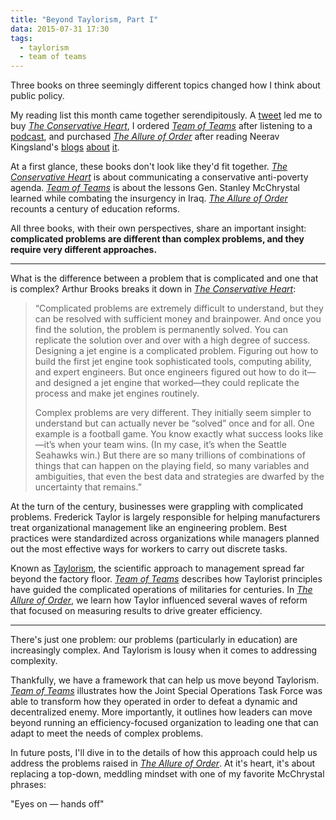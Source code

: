 ```yaml
---
title: "Beyond Taylorism, Part I"
data: 2015-07-31 17:30
tags: 
  - taylorism
  - team of teams
---
```


Three books on three seemingly different topics changed how I think about public policy.

My reading list this month came together serendipitously. A [tweet][brooks] led me to buy [*The Conservative Heart*][conservativeheart], I ordered [*Team of Teams*][teamofteams] after listening to a [podcast][timferris], and purchased [*The Allure of Order*][allureoforder] after reading Neerav Kingsland's [blogs][kingsland1] [about][kingsland2] [it][kingsland3].

At a first glance, these books don't look like they'd fit together. [*The Conservative Heart*][conservativeheart] is about communicating a conservative anti-poverty agenda. [*Team of Teams*][teamofteams] is about the lessons Gen. Stanley McChrystal learned while combating the insurgency in Iraq. [*The Allure of Order*][allureoforder] recounts a century of education reforms.

All three books, with their own perspectives, share an important insight: **complicated problems are different than complex problems, and they require very different approaches.**

---

What is the difference between a problem that is complicated and one that is complex? Arthur Brooks breaks it down in [*The Conservative Heart*][conservativeheart]:

>“Complicated problems are extremely difficult to understand, but they can be resolved with sufficient money and brainpower. And once you find the solution, the problem is permanently solved. You can replicate the solution over and over with a high degree of success. Designing a jet engine is a complicated problem. Figuring out how to build the first jet engine took sophisticated tools, computing ability, and expert engineers. But once engineers figured out how to do it—and designed a jet engine that worked—they could replicate the process and make jet engines routinely.
>
>Complex problems are very different. They initially seem simpler to understand but can actually never be “solved” once and for all. One example is a football game. You know exactly what success looks like—it’s when your team wins. (In my case, it’s when the Seattle Seahawks win.) But there are so many trillions of combinations of things that can happen on the playing field, so many variables and ambiguities, that even the best data and strategies are dwarfed by the uncertainty that remains.”

At the turn of the century, businesses were grappling with complicated problems. Frederick Taylor is largely responsible for helping manufacturers treat organizational management like an engineering problem. Best practices were standardized across organizations while managers planned out the most effective ways for workers to carry out discrete tasks.

Known as [Taylorism][taylorism], the scientific approach to management spread far beyond the factory floor. [*Team of Teams*][teamofteams] describes how Taylorist principles have guided the complicated operations of militaries for centuries. In [*The Allure of Order*][allureoforder], we learn how Taylor influenced several waves of reform that focused on measuring results to drive greater efficiency.

---

There's just one problem: our problems (particularly in education) are increasingly complex. And Taylorism is lousy when it comes to addressing complexity.

Thankfully, we have a framework that can help us move beyond Taylorism. [*Team of Teams*][teamofteams] illustrates how the Joint Special Operations Task Force was able to transform how they operated in order to defeat a dynamic and decentralized enemy. More importantly, it outlines how leaders can move beyond running an efficiency-focused organization to leading one that can adapt to meet the needs of complex problems.

In future posts, I'll dive in to the details of how this approach could help us address the problems raised in [*The Allure of Order*][allureoforder]. At it's heart, it's about replacing a top-down, meddling mindset with one of my favorite McChrystal phrases:

"Eyes on — hands off"

[conservativeheart]: http://www.amazon.com/The-Conservative-Heart-Happier-Prosperous/dp/0062319752

[teamofteams]: http://www.amazon.com/Team-Teams-Rules-Engagement-Complex/dp/1591847486/

[allureoforder]: http://www.amazon.com/Allure-Order-Expectations-Schooling-Development/dp/0190231459/

[taylorism]: https://en.wikipedia.org/wiki/Scientific_management

[brooks]: https://twitter.com/arthurbrooks/status/616684322968465410

[kingsland1]: http://relinquishment.org/2015/06/30/the-allure-of-order-book-review-part-i/

[kingsland2]: http://relinquishment.org/2015/07/02/can-we-unwind-the-allure-of-order-and-safety/

[kingsland3]: http://relinquishment.org/2015/07/06/four-ways-to-unwind-the-allure-of-order/

[timferris]: http://fourhourworkweek.com/2015/07/10/general-stanley-mcchrystal-on-anti-war-americans-pushing-your-limits-and-the-three-military-tests-you-should-take/